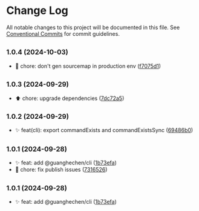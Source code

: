 # Change Log

All notable changes to this project will be documented in this file.
See [Conventional Commits](https://conventionalcommits.org) for commit guidelines.

## <small>1.0.4 (2024-10-03)</small>

* :wrench:  chore: don't gen sourcemap in production env ([f7075d1](https://github.com/guanghechen/node-scaffolds/commit/f7075d1))





## <small>1.0.3 (2024-09-29)</small>

* :arrow_up:  chore: upgrade dependencies ([7dc72a5](https://github.com/guanghechen/node-scaffolds/commit/7dc72a5))





## <small>1.0.2 (2024-09-29)</small>

* :sparkles:  feat(cli): export commandExists and commandExistsSync ([69486b0](https://github.com/guanghechen/node-scaffolds/commit/69486b0))





## <small>1.0.1 (2024-09-28)</small>

* :sparkles:  feat: add @guanghechen/cli ([1b73efa](https://github.com/guanghechen/node-scaffolds/commit/1b73efa))
* :wrench:  chore: fix publish issues ([7316526](https://github.com/guanghechen/node-scaffolds/commit/7316526))





## <small>1.0.1 (2024-09-28)</small>

* :sparkles:  feat: add @guanghechen/cli ([1b73efa](https://github.com/guanghechen/node-scaffolds/commit/1b73efa))
